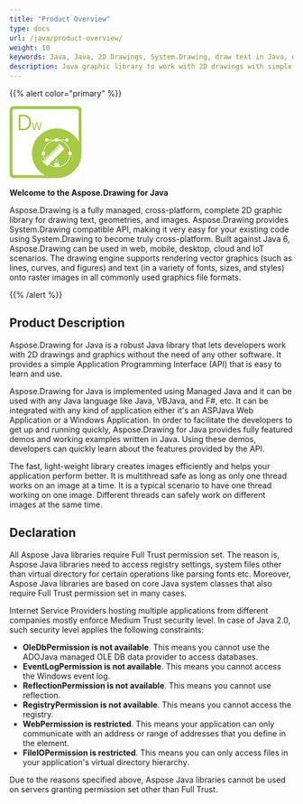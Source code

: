 ```yaml
---
title: "Product Overview"
type: docs
url: /java/product-overview/
weight: 10
keywords: Java, Java, 2D Drawings, System.Drawing, draw text in Java, draw geometries in Java, draw images in Java
description: Java graphic library to work with 2D drawings with simple API and it is System.Drawing compatible.
---
```


{{% alert color="primary" %}} 

![Aspose.Drawing logo](product-overview_1)

**Welcome to the Aspose.Drawing for Java**

Aspose.Drawing is a fully managed, cross-platform, complete 2D graphic library for drawing text, geometries, and images. Aspose.Drawing provides System.Drawing compatible API, making it very easy for your existing code using System.Drawing to become truly cross-platform. Built against Java 6, Aspose.Drawing can be used in web, mobile, desktop, cloud and IoT scenarios. The drawing engine supports rendering vector graphics (such as lines, curves, and figures) and text (in a variety of fonts, sizes, and styles) onto raster images in all commonly used graphics file formats.

{{% /alert %}} 
## **Product Description**
Aspose.Drawing for Java is a robust Java library that lets developers work with 2D drawings and graphics without the need of any other software. It provides a simple Application Programming Interface (API) that is easy to learn and use.

Aspose.Drawing for Java is implemented using Managed Java and it can be used with any Java language like Java, VBJava, and F#, etc. It can be integrated with any kind of application either it's an ASPJava Web Application or a Windows Application. In order to facilitate the developers to get up and running quickly, Aspose.Drawing for Java provides fully featured demos and working examples written in Java. Using these demos, developers can quickly learn about the features provided by the API.

The fast, light-weight library creates images efficiently and helps your application perform better. It is multithread safe as long as only one thread works on an image at a time. It is a typical scenario to have one thread working on one image. Different threads can safely work on different images at the same time.
## **Declaration**
All Aspose Java libraries require Full Trust permission set. The reason is, Aspose Java libraries need to access registry settings, system files other than virtual directory for certain operations like parsing fonts etc. Moreover, Aspose Java libraries are based on core Java system classes that also require Full Trust permission set in many cases.

Internet Service Providers hosting multiple applications from different companies mostly enforce Medium Trust security level. In case of Java 2.0, such security level applies the following constraints:

- **OleDbPermission is not available**. This means you cannot use the ADOJava managed OLE DB data provider to access databases.
- **EventLogPermission is not available**. This means you cannot access the Windows event log.
- **ReflectionPermission is not available**. This means you cannot use reflection.
- **RegistryPermission is not available**. This means you cannot access the registry.
- **WebPermission is restricted**. This means your application can only communicate with an address or range of addresses that you define in the <trust> element.
- **FileIOPermission is restricted**. This means you can only access files in your application's virtual directory hierarchy.

Due to the reasons specified above, Aspose Java libraries cannot be used on servers granting permission set other than Full Trust.
